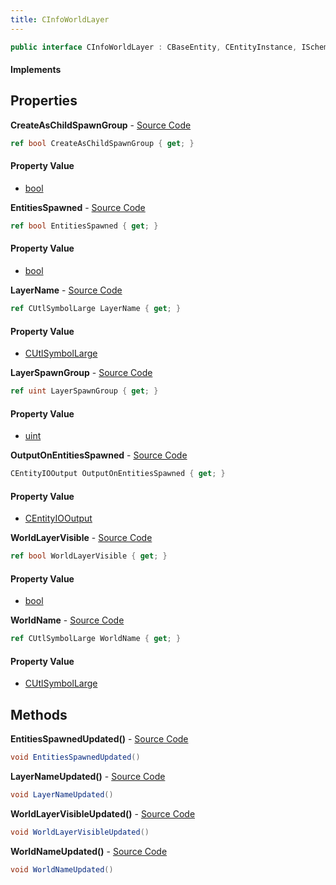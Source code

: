 ```yaml
---
title: CInfoWorldLayer
---
```


```csharp
public interface CInfoWorldLayer : CBaseEntity, CEntityInstance, ISchemaClass<CEntityInstance>, ISchemaClass<CBaseEntity>, ISchemaClass<CInfoWorldLayer>, ISchemaField, ISchemaClass, INativeHandle
```

#### Implements

## Properties

**CreateAsChildSpawnGroup** - [Source Code](https://github.com/swiftly-solution/swiftlys2/blob/master/managed/src/SwiftlyS2.Generated/Schemas/Interfaces/CInfoWorldLayer.cs#L26)

```csharp
ref bool CreateAsChildSpawnGroup { get; }
```

#### Property Value

- [bool](https://learn.microsoft.com/dotnet/api/system.boolean)

**EntitiesSpawned** - [Source Code](https://github.com/swiftly-solution/swiftlys2/blob/master/managed/src/SwiftlyS2.Generated/Schemas/Interfaces/CInfoWorldLayer.cs#L24)

```csharp
ref bool EntitiesSpawned { get; }
```

#### Property Value

- [bool](https://learn.microsoft.com/dotnet/api/system.boolean)

**LayerName** - [Source Code](https://github.com/swiftly-solution/swiftlys2/blob/master/managed/src/SwiftlyS2.Generated/Schemas/Interfaces/CInfoWorldLayer.cs#L20)

```csharp
ref CUtlSymbolLarge LayerName { get; }
```

#### Property Value

- [CUtlSymbolLarge](/docs/api/shared/natives/cutlsymbollarge)

**LayerSpawnGroup** - [Source Code](https://github.com/swiftly-solution/swiftlys2/blob/master/managed/src/SwiftlyS2.Generated/Schemas/Interfaces/CInfoWorldLayer.cs#L28)

```csharp
ref uint LayerSpawnGroup { get; }
```

#### Property Value

- [uint](https://learn.microsoft.com/dotnet/api/system.uint32)

**OutputOnEntitiesSpawned** - [Source Code](https://github.com/swiftly-solution/swiftlys2/blob/master/managed/src/SwiftlyS2.Generated/Schemas/Interfaces/CInfoWorldLayer.cs#L16)

```csharp
CEntityIOOutput OutputOnEntitiesSpawned { get; }
```

#### Property Value

- [CEntityIOOutput](/docs/api/shared/schemadefinitions/centityiooutput)

**WorldLayerVisible** - [Source Code](https://github.com/swiftly-solution/swiftlys2/blob/master/managed/src/SwiftlyS2.Generated/Schemas/Interfaces/CInfoWorldLayer.cs#L22)

```csharp
ref bool WorldLayerVisible { get; }
```

#### Property Value

- [bool](https://learn.microsoft.com/dotnet/api/system.boolean)

**WorldName** - [Source Code](https://github.com/swiftly-solution/swiftlys2/blob/master/managed/src/SwiftlyS2.Generated/Schemas/Interfaces/CInfoWorldLayer.cs#L18)

```csharp
ref CUtlSymbolLarge WorldName { get; }
```

#### Property Value

- [CUtlSymbolLarge](/docs/api/shared/natives/cutlsymbollarge)

## Methods

**EntitiesSpawnedUpdated()** - [Source Code](https://github.com/swiftly-solution/swiftlys2/blob/master/managed/src/SwiftlyS2.Generated/Schemas/Interfaces/CInfoWorldLayer.cs#L33)

```csharp
void EntitiesSpawnedUpdated()
```

**LayerNameUpdated()** - [Source Code](https://github.com/swiftly-solution/swiftlys2/blob/master/managed/src/SwiftlyS2.Generated/Schemas/Interfaces/CInfoWorldLayer.cs#L31)

```csharp
void LayerNameUpdated()
```

**WorldLayerVisibleUpdated()** - [Source Code](https://github.com/swiftly-solution/swiftlys2/blob/master/managed/src/SwiftlyS2.Generated/Schemas/Interfaces/CInfoWorldLayer.cs#L32)

```csharp
void WorldLayerVisibleUpdated()
```

**WorldNameUpdated()** - [Source Code](https://github.com/swiftly-solution/swiftlys2/blob/master/managed/src/SwiftlyS2.Generated/Schemas/Interfaces/CInfoWorldLayer.cs#L30)

```csharp
void WorldNameUpdated()
```

